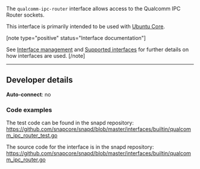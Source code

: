 The `qualcomm-ipc-router` interface allows access to the Qualcomm IPC Router sockets.

This interface is primarily intended to be used with [Ubuntu Core](/t/glossary/14612#heading--ubuntu-core).

[note type="positive" status="Interface documentation"]

See [Interface management](/t/interface-management/6154) and [Supported interfaces](/t/supported-interfaces/7744) for further details on how interfaces are used.
[/note]

---

<h2 id='heading--dev-details'>Developer details </h2>

**Auto-connect**: no

### Code examples

The test code can be found in the snapd repository: https://github.com/snapcore/snapd/blob/master/interfaces/builtin/qualcomm_ipc_router_test.go

The source code for the interface is in the snapd repository: https://github.com/snapcore/snapd/blob/master/interfaces/builtin/qualcomm_ipc_router.go